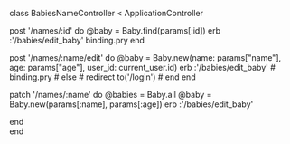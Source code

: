 class BabiesNameController < ApplicationController

  post '/names/:id' do
    @baby = Baby.find(params[:id])
      erb :'/babies/edit_baby'
      binding.pry
  end

  post '/names/:name/edit' do
    @baby = Baby.new(name: params["name"], age: params["age"], user_id: current_user.id)
      erb :'/babies/edit_baby'
      # binding.pry
      # else
      #   redirect to('/login')
      # end
  end

  patch '/names/:name' do
    @babies = Baby.all
    @baby = Baby.new(params[:name], params[:age])
    erb :'/babies/edit_baby'
 
  end  
end
